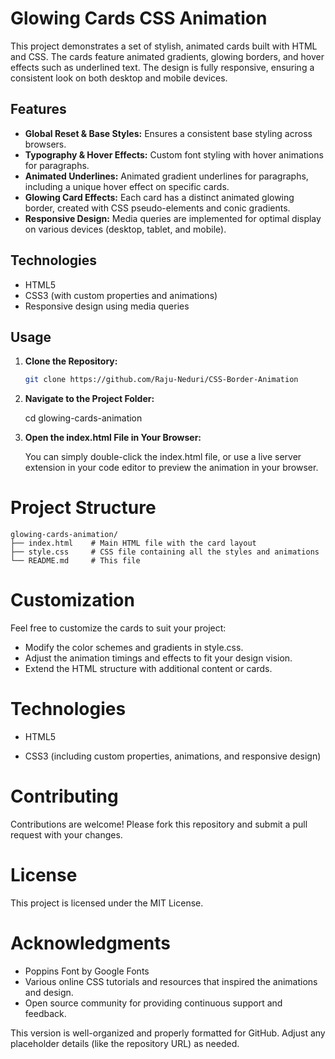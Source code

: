# Glowing Cards CSS Animation

This project demonstrates a set of stylish, animated cards built with HTML and CSS. The cards feature animated gradients, glowing borders, and hover effects such as underlined text. The design is fully responsive, ensuring a consistent look on both desktop and mobile devices.

## Features

- **Global Reset & Base Styles:** Ensures a consistent base styling across browsers.
- **Typography & Hover Effects:** Custom font styling with hover animations for paragraphs.
- **Animated Underlines:** Animated gradient underlines for paragraphs, including a unique hover effect on specific cards.
- **Glowing Card Effects:** Each card has a distinct animated glowing border, created with CSS pseudo-elements and conic gradients.
- **Responsive Design:** Media queries are implemented for optimal display on various devices (desktop, tablet, and mobile).

## Technologies

- HTML5
- CSS3 (with custom properties and animations)
- Responsive design using media queries

## Usage

1. **Clone the Repository:**

   ```bash
   git clone https://github.com/Raju-Neduri/CSS-Border-Animation

2. **Navigate to the Project Folder:**

    cd glowing-cards-animation

3. **Open the index.html File in Your Browser:**

   You can simply double-click the index.html file, or use a live server extension in your code editor to preview the animation in your browser.



# Project Structure
    glowing-cards-animation/
    ├── index.html    # Main HTML file with the card layout
    ├── style.css     # CSS file containing all the styles and animations
    └── README.md     # This file


# Customization

Feel free to customize the cards to suit your project:
  - Modify the color schemes and gradients in style.css.
  - Adjust the animation timings and effects to fit your design vision.
  - Extend the HTML structure with additional content or cards.

# Technologies
- HTML5

- CSS3 (including custom properties, animations, and responsive design)

# Contributing
Contributions are welcome! Please fork this repository and submit a pull request with your changes.

# License
This project is licensed under the MIT License.

# Acknowledgments
- Poppins Font by Google Fonts
- Various online CSS tutorials and resources that inspired the animations and design.
- Open source community for providing continuous support and feedback.


This version is well-organized and properly formatted for GitHub. Adjust any placeholder details (like the repository URL) as needed.






